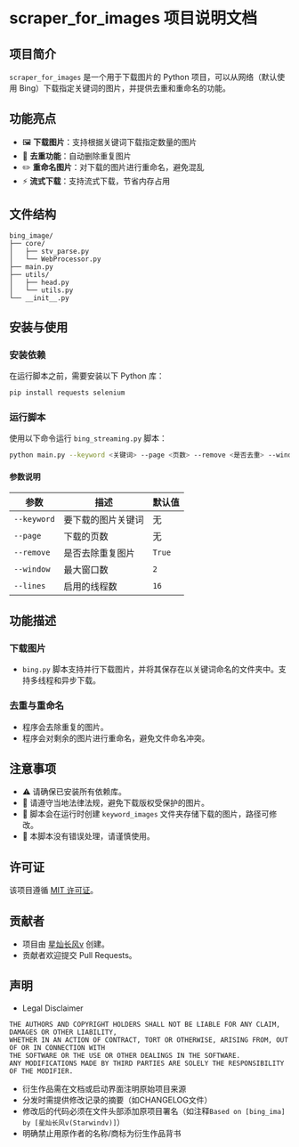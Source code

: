 # scraper_for_images 项目说明文档

## 项目简介

`scraper_for_images` 是一个用于下载图片的 Python 项目，可以从网络（默认使用 Bing）下载指定关键词的图片，并提供去重和重命名的功能。

## 功能亮点

- 🖼️ **下载图片**：支持根据关键词下载指定数量的图片
- 🧹 **去重功能**：自动删除重复图片
- ✏️ **重命名图片**：对下载的图片进行重命名，避免混乱
- ⚡ **流式下载**：支持流式下载，节省内存占用

## 文件结构

```
bing_image/
├── core/
│   ├── stv_parse.py
│   └── WebProcessor.py
├── main.py
├── utils/
│   ├── head.py
│   └── utils.py
└── __init__.py
```

## 安装与使用

### 安装依赖

在运行脚本之前，需要安装以下 Python 库：

```bash
pip install requests selenium
```

### 运行脚本

使用以下命令运行 `bing_streaming.py` 脚本：

```bash
python main.py --keyword <关键词> --page <页数> --remove <是否去重> --window <窗口数量> --lines <线程数量>
```

#### 参数说明

| 参数        | 描述                      | 默认值     |
| ----------- | ------------------------- | ---------- |
| `--keyword` | 要下载的图片关键词        | 无         |
| `--page`    | 下载的页数                | 无         |
| `--remove`  | 是否去除重复图片          | `True`     |
| `--window`  | 最大窗口数                | `2`        |
| `--lines`   | 启用的线程数              | `16`       |

## 功能描述

### 下载图片

- `bing.py` 脚本支持并行下载图片，并将其保存在以关键词命名的文件夹中。支持多线程和异步下载。

### 去重与重命名

- 程序会去除重复的图片。
- 程序会对剩余的图片进行重命名，避免文件命名冲突。

## 注意事项

- ⚠️ 请确保已安装所有依赖库。
- 📜 请遵守当地法律法规，避免下载版权受保护的图片。
- 🧳 脚本会在运行时创建 `keyword_images` 文件夹存储下载的图片，路径可修改。
- 🚫 本脚本没有错误处理，请谨慎使用。

## 许可证

该项目遵循 [MIT 许可证](./LICENSE)。

## 贡献者

- 项目由 [星灿长风v](https://github.com/StarWindv) 创建。
- 贡献者欢迎提交 Pull Requests。

## 声明

- Legal Disclaimer
```
THE AUTHORS AND COPYRIGHT HOLDERS SHALL NOT BE LIABLE FOR ANY CLAIM, DAMAGES OR OTHER LIABILITY, 
WHETHER IN AN ACTION OF CONTRACT, TORT OR OTHERWISE, ARISING FROM, OUT OF OR IN CONNECTION WITH 
THE SOFTWARE OR THE USE OR OTHER DEALINGS IN THE SOFTWARE. 
ANY MODIFICATIONS MADE BY THIRD PARTIES ARE SOLELY THE RESPONSIBILITY OF THE MODIFIER.
```

- 衍生作品需在文档或启动界面注明原始项目来源
- 分发时需提供修改记录的摘要（如CHANGELOG文件）
- 修改后的代码必须在文件头部添加原项目署名（如注释`Based on [bing_ima] by [星灿长风v(Starwindv)]`）
- 明确禁止用原作者的名称/商标为衍生作品背书
